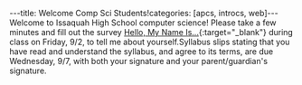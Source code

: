 ---title: Welcome Comp Sci Students!categories: [apcs, introcs, web]---Welcome to Issaquah High School computer science! Please take a few minutes and fill out the survey [Hello, My Name Is...](https://goo.gl/forms/JLYuUXk5Vi9ls0KI3){:target="_blank"} during class on Friday, 9/2, to tell me about yourself.Syllabus slips stating that you have read and understand the syllabus, and agree to its terms, are due Wednesday, 9/7, with both your signature and your parent/guardian's signature.
